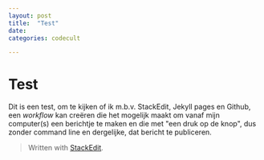 ```yaml
---
layout: post
title:  "Test"
date:   
categories: codecult

---
```



# Test

Dit is een test, om te kijken of ik m.b.v. StackEdit, Jekyll pages en Github, een *workflow* kan creëren 
 die het mogelijk maakt om vanaf mijn computer(s) een berichtje te maken en die met "een druk op de knop",  dus zonder command line en dergelijke, dat bericht te publiceren.




> Written with [StackEdit](https://stackedit.io/).
<!--stackedit_data:
eyJoaXN0b3J5IjpbNzQ4ODk1NjY0XX0=
-->